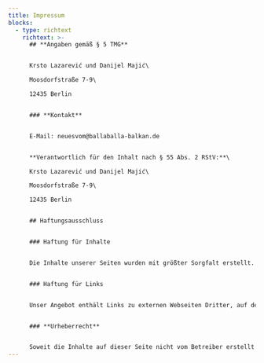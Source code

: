 ```yaml
---
title: Impressum
blocks:
  - type: richtext
    richtext: >-
      ## **Angaben gemäß § 5 TMG**


      Krsto Lazarević und Danijel Majić\

      Moosdorfstraße 7-9\

      12435 Berlin


      ### **Kontakt**


      E﻿-Mail: neuesvom@ballaballa-balkan.de  


      **Verantwortlich für den Inhalt nach § 55 Abs. 2 RStV:**\

      Krsto Lazarević und Danijel Majić\

      Moosdorfstraße 7-9\

      12435 Berlin


      ## Haftungsausschluss


      ### Haftung für Inhalte


      Die Inhalte unserer Seiten wurden mit größter Sorgfalt erstellt. Für die Richtigkeit, Vollständigkeit und Aktualität der Inhalte können wir jedoch keine Gewähr übernehmen. Als Diensteanbieter sind wir gemäß § 7 Abs.1 TMG für eigene Inhalte auf diesen Seiten nach den allgemeinen Gesetzen verantwortlich. Nach §§ 8 bis 10 TMG sind wir als Diensteanbieter jedoch nicht verpflichtet, übermittelte oder gespeicherte fremde Informationen zu überwachen oder nach Umständen zu forschen, die auf eine rechtswidrige Tätigkeit hinweisen. Verpflichtungen zur Entfernung oder Sperrung der Nutzung von Informationen nach den allgemeinen Gesetzen bleiben hiervon unberührt. Eine diesbezügliche Haftung ist jedoch erst ab dem Zeitpunkt der Kenntnis einer konkreten Rechtsverletzung möglich. Bei Bekanntwerden von entsprechenden Rechtsverletzungen werden wir diese Inhalte umgehend entfernen.


      ### Haftung für Links


      Unser Angebot enthält Links zu externen Webseiten Dritter, auf deren Inhalte wir keinen Einfluss haben. Deshalb können wir für diese fremden Inhalte auch keine Gewähr übernehmen. Für die Inhalte der verlinkten Seiten ist stets der jeweilige Anbieter oder Betreiber der Seiten verantwortlich. Die verlinkten Seiten wurden zum Zeitpunkt der Verlinkung auf mögliche Rechtsverstöße überprüft. Rechtswidrige Inhalte waren zum Zeitpunkt der Verlinkung nicht erkennbar. Eine permanente inhaltliche Kontrolle der verlinkten Seiten ist jedoch ohne konkrete Anhaltspunkte einer Rechtsverletzung nicht zumutbar. Bei Bekanntwerden von Rechtsverletzungen werden wir derartige Links umgehend entfernen.


      ### **Urheberrecht**


      Soweit die Inhalte auf dieser Seite nicht vom Betreiber erstellt wurden, werden die Urheberrechte Dritter beachtet. Insbesondere werden Inhalte Dritter als solche gekennzeichnet. Sollten Sie trotzdem auf eine Urheberrechtsverletzung aufmerksam werden, bitten wir um einen entsprechenden Hinweis. Bei Bekanntwerden von Rechtsverletzungen werden wir derartige Inhalte umgehend entfernen.
---
```

